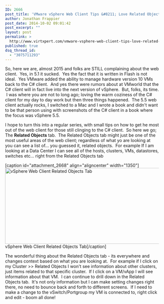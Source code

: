 ```yaml
---
ID: 2666
post_title: 'VMware vSphere Web Client Tips &#8211; Love Related Objects Tab'
author: Jonathan Frappier
post_date: 2014-10-02 09:01:42
post_excerpt: ""
layout: post
permalink: >
  http://www.virtxpert.com/vmware-vsphere-web-client-tips-love-related-objects-tab/
published: true
dsq_thread_id:
  - "3075711293"
---
```

So, here we are, almost 2015 and folks are STILL complaining about the web client.  Yes, in 5.1 it sucked.  Yes the fact that it is written in Flash is not ideal.  Yes VMware added the ability to manage hardware version 10 VMs back to the C# client.  And yes there were rumors about at VMworld that the C# client will in fact live into the next version of vSphere.  But, folks, its time.  I was where you are not to long ago; loving the warm coziness of the C# client for my day to day work but then three things happened.  The 5.5 web client actually rocks, I switched to a Mac and I wrote a book and didn't want to be that person using with screenshots of the C# client in a book where the focus was vSphere 5.5.

I hope to turn this into a regular series, with small tips on how to get he most out of the web client for those still clinging to the C# client.  So here we go; The <strong>Related Objects</strong> tab.  The Related Objects tab might just be one of the most useful areas of the web client; regardless of what yo are looking at you can see a list of... you guessed it, related objects.  For example If I am looking at a Data Center I can see all of the hosts, clusters, VMs, datastores, switches etc... right from the Related Objects tab

[caption id="attachment_2668" align="aligncenter" width="1350"]<a href="http://www.virtxpert.com/wp-content/uploads/2014/10/web-client-related-objects.png"><img class="size-full wp-image-2668" src="http://www.virtxpert.com/wp-content/uploads/2014/10/web-client-related-objects.png" alt="vSphere Web Client Related Objects Tab" width="1350" height="249" /></a> vSphere Web Client Related Objects Tab[/caption]

The wonderful thing about the Related Objects tab - its everywhere and changes context based on what you are looking at.  For example if I click on my Cluster &gt;&gt; Related Objects I won't see information about other clusters, just items related to that specific cluster.  If I click on a VM/vApp I will see information about that VM.  I can continue to drill down in the Related Objects tab.  It's not only information but I can make setting changes right there, no need to bounce back and forth to different screens.  If I need to make a change to the vSwitch/Portgroup my VM is connected to, right click and edit - boom all done!